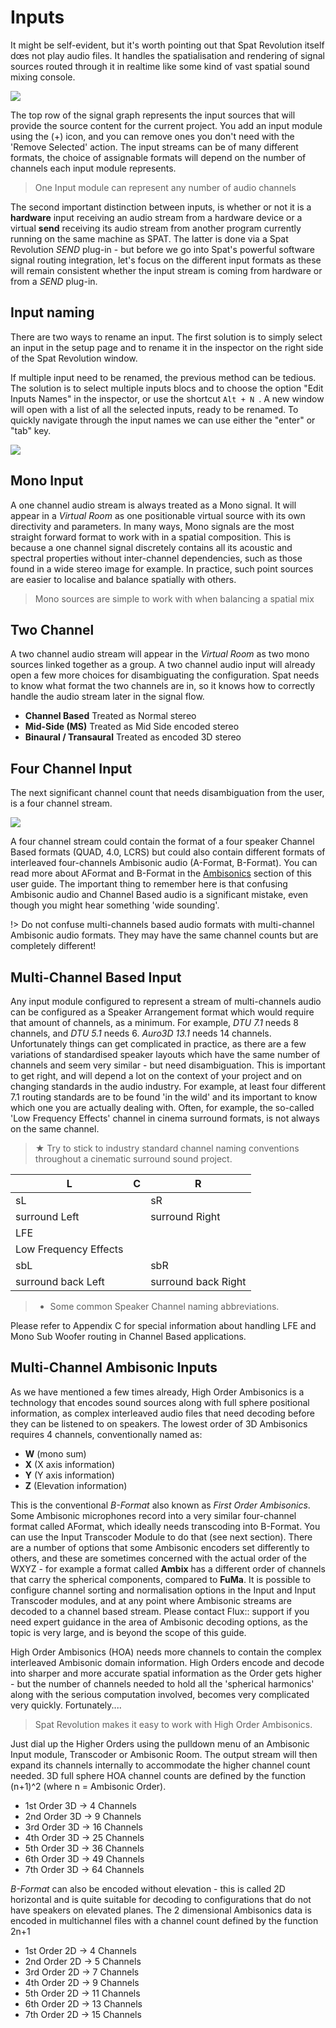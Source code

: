 # Inputs

It might be self-evident, but it's worth pointing out that Spat Revolution itself dœs not play audio files. It handles the spatialisation and rendering of signal sources routed through it in realtime like some kind of vast spatial sound mixing console.

![](include/SpatRevolution_UserGuide_-080.jpg)

The top row of the signal graph represents the input sources that will provide the source content for the current project. You add an input module using the (+) icon, and you can remove ones you don't need with the 'Remove Selected' action. The input streams can be of many different formats, the choice of assignable formats will depend on the number of channels each input module represents.


> One Input module can represent any number of audio channels

The second important distinction between inputs, is whether or not it is a **hardware** input receiving an audio stream from a hardware device or a virtual **send** receiving its audio stream from another program currently running on the same machine as SPAT. The latter is done via a Spat Revolution _SEND_ plug-in - but before we go into Spat's powerful software signal routing integration, let's focus on the different input formats as these will remain consistent whether the input stream is coming from hardware or from a _SEND_ plug-in.

## Input naming

There are two ways to rename an input. The first solution is to simply select an input in the setup page and to rename it in the inspector on the right side of the Spat Revolution window.

If multiple input need to be renamed, the previous method can be tedious. The solution is to select multiple inputs blocs and to choose the option "Edit Inputs Names" in the inspector, or use the shortcut <code>Alt + N </code>. A new window will open with a list of all the selected inputs, ready to be renamed. To quickly navigate through the input names we can use either the "enter" or "tab" key.

![](include/SpatRevolution_InputNames.png)

## Mono Input

A one channel audio stream is always treated as a Mono signal. It will appear in a _Virtual Room_ as one positionable virtual source with its own directivity and parameters. In many ways, Mono signals are the most straight forward format to work with in a spatial composition. This is because a one channel signal discretely contains all its acoustic and spectral properties without inter-channel dependencies, such as those found in a wide stereo image for example. In practice, such point sources are easier to localise and balance spatially with others.

> Mono sources are simple to work with when balancing a spatial mix

## Two Channel

A two channel audio stream will appear in the _Virtual Room_ as two mono sources linked together as a group. A two channel audio input will already open a few more choices for disambiguating the configuration. Spat needs to know what format the two channels are in, so it knows how to correctly handle the audio stream later in the signal flow.

- **Channel Based**
    Treated as Normal stereo
- **Mid-Side (MS)**
    Treated as Mid Side encoded stereo
- **Binaural / Transaural**
    Treated as encoded 3D stereo

## Four Channel Input

The next significant channel count that needs disambiguation from the user, is a
four channel stream.

![](include/SpatRevolution_UserGuide_-082.jpg)

A four channel stream could contain the format of a four speaker Channel Based formats (QUAD, 4.0, LCRS) but could also contain different formats of interleaved four-channels Ambisonic audio (A-Format, B-Format). You can read more about AFormat and B-Format in the [Ambisonics](Scene_based_streams.md) section of this user guide. The important thing to remember here is that confusing Ambisonic audio and Channel Based audio is a significant mistake, even though you might hear
something 'wide sounding'.


!> Do not confuse multi-channels based audio formats with multi-channel Ambisonic audio formats. 
They may have the same channel counts but are completely different!

## Multi-Channel Based Input

Any input module configured to represent a stream of multi-channels audio can be configured as a Speaker Arrangement format which would require that amount of channels, as a minimum. For example, _DTU 7.1_ needs 8 channels, and _DTU 5.1_ needs 6. _Auro3D 13.1_ needs 14 channels. Unfortunately things can get complicated in practice, as there are a few variations of standardised speaker layouts which have the same number of channels and seem very similar - but need disambiguation. This is important to get right, and will depend a lot on the context of your
project and on changing standards in the audio industry. For example, at least four different 7.1 routing standards are to be found 'in the wild' and its important to know which one you are actually dealing with. Often, for example, the so-called 'Low Frequency Effects' channel in cinema surround formats, is not always on the same channel.

> ★ Try to stick to industry standard channel naming conventions
throughout a cinematic surround sound project.



L | C | R
---|---|---
sL | | sR
surround Left | | surround Right
  | LFE |
  | Low Frequency Effects |
sbL | | sbR
surround back Left | | surround back Right


> * Some common Speaker Channel naming abbreviations.

Please refer to Appendix C for special information about handling LFE and Mono Sub Woofer routing in Channel Based applications.

## Multi-Channel Ambisonic Inputs

As we have mentioned a few times already, High Order Ambisonics is a technology that encodes sound sources along with full sphere positional information, as complex interleaved audio files that need decoding before they can be listened to on speakers. The lowest order of 3D Ambisonics requires 4 channels, conventionally named as:

- **W** (mono sum)
- **X** (X axis information)
- **Y** (Y axis information)
- **Z** (Elevation information)

This is the conventional _B-Format_ also known as _First Order Ambisonics_. Some Ambisonic microphones record into a very similar four-channel format called AFormat, which ideally needs transcoding into B-Format. You can use the Input Transcoder Module to do that (see next section). There are a number of options that some Ambisonic encoders set differently to others, and these are sometimes concerned with the actual order of the WXYZ - for example a format called **Ambix** has a different order of channels that carry the spherical components, compared to
**FuMa**. It is possible to configure channel sorting and normalisation options in the Input and Input Transcoder modules, and at any point where Ambisonic streams are decoded to a channel based stream. Please contact Flux:: support if you need expert guidance in the area of Ambisonic decoding options, as the topic is very large, and is beyond the scope of this guide.

High Order Ambisonics (HOA) needs more channels to contain the complex interleaved Ambisonic domain information. High Orders encode and decode into sharper and more accurate spatial information as the Order gets higher - but the number of channels needed to hold all the 'spherical harmonics' along with the serious computation involved, becomes very complicated very quickly.
Fortunately....

> Spat Revolution makes it easy to work with High Order Ambisonics.

Just dial up the Higher Orders using the pulldown menu of an Ambisonic Input
module, Transcoder or Ambisonic Room. The output stream will then expand its
channels internally to accommodate the higher channel count needed.
3D full sphere HOA channel counts are defined by the function (n+1)^2 (where
n = Ambisonic Order).

- 1st Order 3D -> 4 Channels
- 2nd Order 3D -> 9 Channels
- 3rd Order 3D -> 16 Channels
- 4th Order 3D -> 25 Channels
- 5th Order 3D -> 36 Channels
- 6th Order 3D -> 49 Channels
- 7th Order 3D -> 64 Channels

_B-Format_ can also be encoded without elevation - this is called 2D horizontal and
is quite suitable for decoding to configurations that do not have speakers on elevated planes. The 2 dimensional Ambisonics data is encoded in multichannel files
with a channel count defined by the function 2n+1

- 1st Order 2D -> 4 Channels
- 2nd Order 2D -> 5 Channels
- 3rd Order 2D -> 7 Channels
- 4th Order 2D -> 9 Channels
- 5th Order 2D -> 11 Channels
- 6th Order 2D -> 13 Channels
- 7th Order 2D -> 15 Channels
